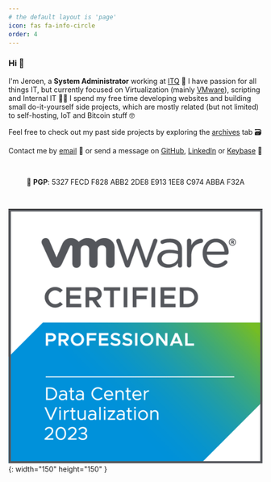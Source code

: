```yaml
---
# the default layout is 'page'
icon: fas fa-info-circle
order: 4
---
```


### Hi 👋

I'm Jeroen, a **System Administrator** working at [ITQ](https://itq.eu) 🧡 I have passion for all things IT, but currently focused on Virtualization (mainly [VMware](https://www.vmware.com/products.html?resource=product-listing%3Aanywhere-workspace)), scripting and Internal IT 👨‍💻 I spend my free time developing websites and building small do-it-yourself side projects, which are mostly related (but not limited) to self-hosting, IoT and Bitcoin stuff 🤓

Feel free to check out my past side projects by exploring the [archives](https://vskills.nl/archives/) tab 🗃️ 

Contact me by [email](mailto:jeroen66124@gmail.com) 📨 or send a message on [GitHub](https://github.com/jeroen66124), [LinkedIn](https://linkedin.com/in/jkou) or [Keybase](https://keybase.io/jeroen66124) 💬

 
 
  <p align="center">🔑 <b>PGP</b>: 5327 FECD F828 ABB2 2DE8 E913 1EE8 C974 ABBA F32A</p>

 
 
  [![badge](https://raw.githubusercontent.com/jeroen66124/jeroen66124.github.io/main/assets/badge.png)](https://www.credly.com/badges/8dfc178a-8681-45c5-89a0-3f561f99fe67){: width="150" height="150" }
  
